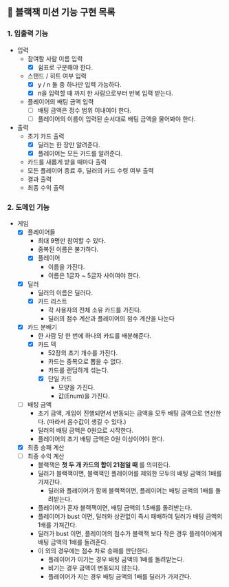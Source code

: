 ## 🚀 블랙잭 미션 기능 구현 목록

### 1. 입출력 기능
- 입력
  - 참여할 사람 이름 입력
    - [x] 쉼표로 구분해야 한다.
  - 스탠드 / 히트 여부 입력
    - [x] y / n 둘 중 하나만 입력 가능하다.
    - [x] n을 입력할 때 까지 한 사람으로부터 반복 입력 받는다.
  - 플레이어의 배팅 금액 입력
    - [ ] 배팅 금액은 정수 범위 이내여야 한다.
    - [ ] 플레이어의 이름이 입력된 순서대로 배팅 금액을 물어봐야 한다.
    
- 출력
  - 초기 카드 출력
    - [x] 딜러는 한 장만 알려준다.
    - [x] 플레이어는 모든 카드를 알려준다.
  - 카드를 새롭게 받을 때마다 출력
  - 모든 플레이어 종료 후, 딜러의 카드 수령 여부 출력
  - 결과 출력
  - 최종 수익 출력

### 2. 도메인 기능
- 게임 
  - [x] 플레이어들
    - 최대 9명만 참여할 수 있다.
    - 중복된 이름은 불가하다.
    - [x] 플레이어
      - 이름을 가진다.
      - 이름은 1글자 ~ 5글자 사이여야 한다.
  - [x] 딜러
    - 딜러의 이름은 딜러다. 
    - [x] 카드 리스트 
      - 각 사용자의 전체 소유 카드를 가진다.
      - 딜러의 점수 계산과 플레이어의 점수 계산을 나눈다
  - [x] 카드 분배기
    - 한 사람 당 한 번에 하나의 카드를 배분해준다.
    - [x] 카드 덱
      - 52장의 초기 개수를 가진다.
      - 카드는 중복으로 뽑을 수 없다.
      - 카드를 랜덤하게 섞는다.
      - [x] 단일 카드
        - 모양을 가진다.
        - 값(Enum)을 가진다.
  - [ ] 배팅 금액
    - 초기 금액, 게임이 진행되면서 변동되는 금액을 모두 배팅 금액으로 연산한다. (따라서 음수값이 생길 수 있다.)
    - 딜러의 배팅 금액은 0원으로 시작한다.
    - 플레이어의 초기 배팅 금액은 0원 이상이어야 한다.
  - [x] 최종 승패 계산
  - [ ] 최종 수익 계산
    - 블랙잭은 **첫 두 개 카드의 합이 21점일 때** 를 의미한다.
    - 딜러가 블랙잭이면, 블랙잭인 플레이어를 제외한 모두의 배팅 금액의 1배를 가져간다.
      - 딜러와 플레이어가 함께 블랙잭이면, 플레이어는 배팅 금액의 1배를 돌려받는다.
    - 플레이어가 혼자 블랙잭이면, 배팅 금액의 1.5배를 돌려받는다.
    - 플레이어가 bust 이면, 딜러와 상관없이 즉시 패배하여 딜러가 배팅 금액의 1배를 가져간다.
    - 딜러가 bust 이면, 플레이어의 점수가 블랙잭 보다 작은 경우 플레이어에게 배팅 금액의 1배를 돌려준다.
    - 이 외의 경우에는 점수 차로 승패를 판단한다.
      - 플레이어가 이기는 경우 배팅 금액의 1배를 돌려받는다.
      - 비기는 경우 금액이 변동되지 않는다.
      - 플레이어가 지는 경우 배팅 금액의 1배를 딜러가 가져간다.
